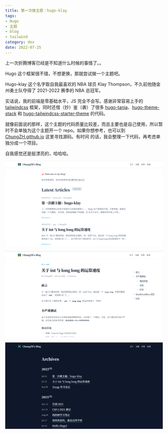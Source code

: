 ```yaml
---
title: 第一次做主题：hugo-klay
tags:
- Hugo
- 主题
- blog
- tailwind
category: dev
date: 2022-07-25
---
```


上一次折腾博客已经是不知道什么时候的事情了。。

Hugo 这个框架很不错，不想更换，那就尝试做一个主题吧。

Hugo-klay 这个名字取自我最喜欢的 NBA 球员 Klay Thompson，不久前他随金州勇士队夺得了 2021-2022 赛季的 NBA 总冠军。

实话说，我的前端是零基础水平，JS 完全不会写。感谢非常容易上手的 [tailwindcss](https://tailwindcss.com/) 框架，同时还借（抄）鉴（袭）了很多 [hugo-tania](https://github.com/WingLim/hugo-tania)、[hugo-theme-stack](https://github.com/CaiJimmy/hugo-theme-stack) 和 [hugo-tailwindcss-starter-theme](https://github.com/dirkolbrich/hugo-tailwindcss-starter-theme) 的代码。

就像前面说的那样，这个主题的代码质量比较差，而且主要也是自己使用，所以暂时不会单独为这个主题开一个 repo。如果你想参考，也可以到 [ChungZH.github.io](https://github.com/ChungZH/ChungZH.github.io) 这里寻找源码。有时间
的话，我会整理一下代码，再考虑单独分成一个项目。

自我感觉还是挺漂亮的，哈哈哈。

![index](https://raw.githubusercontent.com/ChungZH/img/main/hugo-klay/index.png)

![post](https://raw.githubusercontent.com/ChungZH/img/main/hugo-klay/post.png)

![dark-archives](https://raw.githubusercontent.com/ChungZH/img/main/hugo-klay/archives.png)